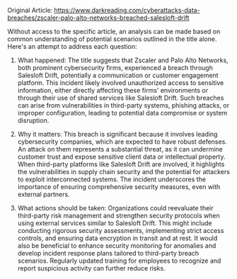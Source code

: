 Original Article: https://www.darkreading.com/cyberattacks-data-breaches/zscaler-palo-alto-networks-breached-salesloft-drift

Without access to the specific article, an analysis can be made based on common understanding of potential scenarios outlined in the title alone. Here's an attempt to address each question:

1) What happened:
The title suggests that Zscaler and Palo Alto Networks, both prominent cybersecurity firms, experienced a breach through Salesloft Drift, potentially a communication or customer engagement platform. This incident likely involved unauthorized access to sensitive information, either directly affecting these firms' environments or through their use of shared services like Salesloft Drift. Such breaches can arise from vulnerabilities in third-party systems, phishing attacks, or improper configuration, leading to potential data compromise or system disruption.

2) Why it matters:
This breach is significant because it involves leading cybersecurity companies, which are expected to have robust defenses. An attack on them represents a substantial threat, as it can undermine customer trust and expose sensitive client data or intellectual property. When third-party platforms like Salesloft Drift are involved, it highlights the vulnerabilities in supply chain security and the potential for attackers to exploit interconnected systems. The incident underscores the importance of ensuring comprehensive security measures, even with external partners.

3) What actions should be taken:
Organizations could reevaluate their third-party risk management and strengthen security protocols when using external services similar to Salesloft Drift. This might include conducting rigorous security assessments, implementing strict access controls, and ensuring data encryption in transit and at rest. It would also be beneficial to enhance security monitoring for anomalies and develop incident response plans tailored to third-party breach scenarios. Regularly updated training for employees to recognize and report suspicious activity can further reduce risks.